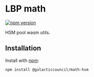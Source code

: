 # LBP math

[![npm version](https://img.shields.io/npm/v/@galacticcouncil/math-hsm.svg)](https://www.npmjs.com/package/@galacticcouncil/math-hsm)

HSM pool wasm utils.

## Installation

Install with [npm](https://www.npmjs.com/):

`npm install @galacticcouncil/math-hsm`
